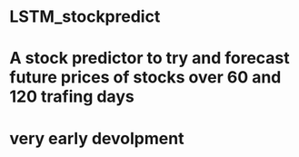 # LSTM_stockpredict
# A stock predictor to try and forecast future prices of stocks over 60 and 120 trafing days
# very early devolpment 
